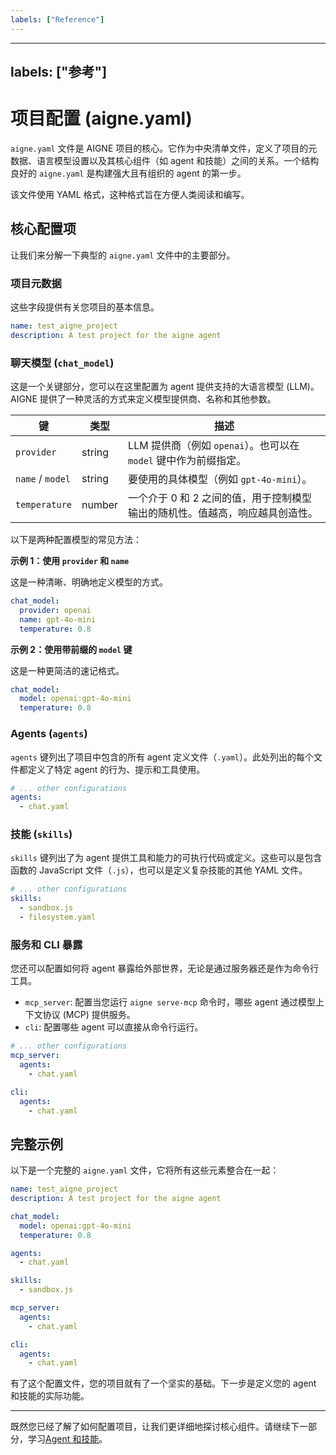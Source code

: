 ```yaml
---
labels: ["Reference"]
---
```


---
labels: ["参考"]
---

# 项目配置 (aigne.yaml)

`aigne.yaml` 文件是 AIGNE 项目的核心。它作为中央清单文件，定义了项目的元数据、语言模型设置以及其核心组件（如 agent 和技能）之间的关系。一个结构良好的 `aigne.yaml` 是构建强大且有组织的 agent 的第一步。

该文件使用 YAML 格式，这种格式旨在方便人类阅读和编写。

## 核心配置项

让我们来分解一下典型的 `aigne.yaml` 文件中的主要部分。

### 项目元数据

这些字段提供有关您项目的基本信息。

<x-field data-name="name" data-type="string" data-required="true" data-desc="项目的唯一标识符。"></x-field>
<x-field data-name="description" data-type="string" data-required="false" data-desc="关于项目功能的简要总结。"></x-field>

```yaml aigne.yaml icon=mdi:file-document
name: test_aigne_project
description: A test project for the aigne agent
```

### 聊天模型 (`chat_model`)

这是一个关键部分，您可以在这里配置为 agent 提供支持的大语言模型 (LLM)。AIGNE 提供了一种灵活的方式来定义模型提供商、名称和其他参数。

| 键 | 类型 | 描述 |
|---|---|---|
| `provider` | string | LLM 提供商（例如 `openai`）。也可以在 `model` 键中作为前缀指定。 |
| `name` / `model` | string | 要使用的具体模型（例如 `gpt-4o-mini`）。 |
| `temperature` | number | 一个介于 0 和 2 之间的值，用于控制模型输出的随机性。值越高，响应越具创造性。 |

以下是两种配置模型的常见方法：

**示例 1：使用 `provider` 和 `name`**

这是一种清晰、明确地定义模型的方式。

```yaml aigne.yaml icon=mdi:file-document
chat_model:
  provider: openai
  name: gpt-4o-mini
  temperature: 0.8
```

**示例 2：使用带前缀的 `model` 键**

这是一种更简洁的速记格式。

```yaml aigne.yaml icon=mdi:file-document
chat_model:
  model: openai:gpt-4o-mini
  temperature: 0.8
```

### Agents (`agents`)

`agents` 键列出了项目中包含的所有 agent 定义文件（`.yaml`）。此处列出的每个文件都定义了特定 agent 的行为、提示和工具使用。

```yaml aigne.yaml icon=mdi:file-document
# ... other configurations
agents:
  - chat.yaml
```

### 技能 (`skills`)

`skills` 键列出了为 agent 提供工具和能力的可执行代码或定义。这些可以是包含函数的 JavaScript 文件（`.js`），也可以是定义复杂技能的其他 YAML 文件。

```yaml aigne.yaml icon=mdi:file-document
# ... other configurations
skills:
  - sandbox.js
  - filesystem.yaml
```

### 服务和 CLI 暴露

您还可以配置如何将 agent 暴露给外部世界，无论是通过服务器还是作为命令行工具。

- `mcp_server`: 配置当您运行 `aigne serve-mcp` 命令时，哪些 agent 通过模型上下文协议 (MCP) 提供服务。
- `cli`: 配置哪些 agent 可以直接从命令行运行。

```yaml aigne.yaml icon=mdi:file-document
# ... other configurations
mcp_server:
  agents:
    - chat.yaml

cli:
  agents:
    - chat.yaml
```

## 完整示例

以下是一个完整的 `aigne.yaml` 文件，它将所有这些元素整合在一起：

```yaml aigne.yaml icon=mdi:file-document
name: test_aigne_project
description: A test project for the aigne agent

chat_model:
  model: openai:gpt-4o-mini
  temperature: 0.8

agents:
  - chat.yaml

skills:
  - sandbox.js

mcp_server:
  agents:
    - chat.yaml

cli:
  agents:
    - chat.yaml
```

有了这个配置文件，您的项目就有了一个坚实的基础。下一步是定义您的 agent 和技能的实际功能。

---

既然您已经了解了如何配置项目，让我们更详细地探讨核心组件。请继续下一部分，学习[Agent 和技能](./core-concepts-agents-and-skills.md)。